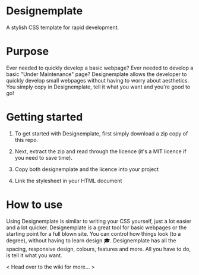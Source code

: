 Designemplate
=============

A stylish CSS template for rapid development.

Purpose
=============

Ever needed to quickly develop a basic webpage? Ever needed to develop a basic "Under Maintenance" page? Designemplate allows the developer to quickly develop small webpages without having to worry about aesthetics. You simply copy in Designemplate, tell it what you want and you're good to go!

Getting started
=============

1) To get started with Designemplate, first simply download a zip copy of this repo.

2) Next, extract the zip and read through the licence (it's a MIT licence if you need to save time).

3) Copy both designemplate and the licence into your project

4) Link the stylesheet in your HTML document

How to use
=============

Using Designemplate is similar to writing your CSS yourself, just a lot easier and a lot quicker. Designemplate is a great tool for basic webpages or the starting point for a full blown site. You can control how things look (to a degree), without having to learn design :mortar_board:. Designemplate has all the spacing, responsive design, colours, features and more. All you have to do, is tell it what you want.

< Head over to the wiki for more... >


